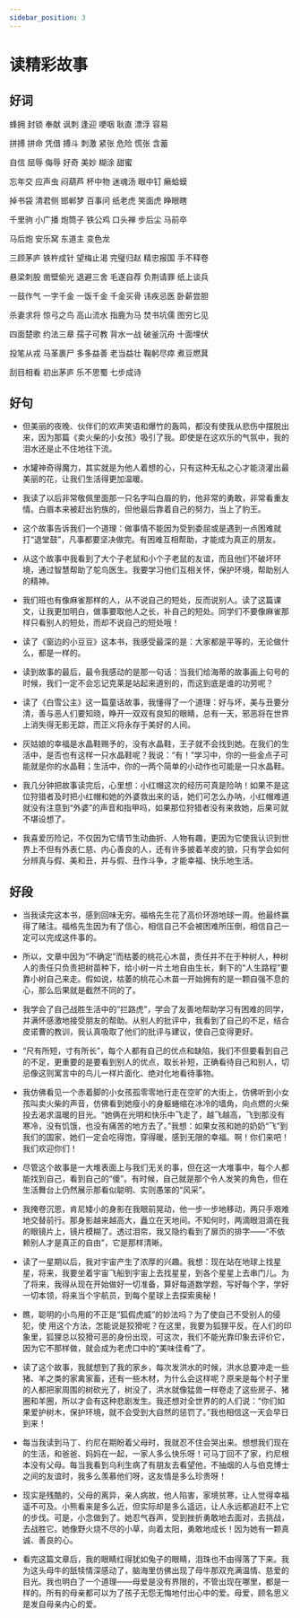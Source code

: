 ```yaml
---
sidebar_position: 3
---
```


# 读精彩故事

## 好词

蜂拥 封锁 奉献 讽刺 逢迎 哽咽 耿直 漂浮 容易

拼搏 拼命 凭借 搏斗 刺激 紧张 危险 慌张 含蓄

自信 屈辱 侮辱 好奇 美妙 糊涂 甜蜜

忘年交 应声虫 闷葫芦 杯中物 迷魂汤 眼中钉 癞蛤蟆

掉书袋 清君侧 邯郸梦 百事问 纸老虎 笑面虎 睁眼瞎

千里驹 小广播 炮筒子 铁公鸡 口头禅 步后尘 马前卒

马后炮 安乐窝 东道主 变色龙

三顾茅庐 铁杵成针 望梅止渴 完璧归赵 精忠报国 手不释卷

悬梁刺股 凿壁偷光 退避三舍 毛遂自荐 负荆请罪 纸上谈兵

一鼓作气 一字千金 一饭千金 千金买骨 讳疾忌医 卧薪尝胆

杀妻求将 惊弓之鸟 高山流水 指鹿为马 焚书坑儒 图穷匕见

四面楚歌 约法三章 孺子可教 背水一战 破釜沉舟 十面埋伏

投笔从戎 马革裹尸 多多益善 老当益壮 鞠躬尽瘁 煮豆燃萁

刮目相看 初出茅庐 乐不思蜀 七步成诗

## 好句

- 但美丽的夜晚、伙伴们的欢声笑语和爆竹的轰鸣，都没有使我从悲伤中摆脱出来，因为那篇《卖火柴的小女孩》吸引了我。即使是在这欢乐的气氛中，我的泪水还是止不住地往下流。

- 水罐神奇得魔力，其实就是为他人着想的心，只有这种无私之心才能浇灌出最美丽的花，让我们生活得更加温暖。

- 我读了以后非常敬佩里面那一只名字叫白眉的豹，他非常的勇敢，非常看重友情。白眉本来被赶出豹族的，但他最后靠着自己的努力，当上了豹王。

- 这个故事告诉我们一个道理：做事情不能因为受到委屈或是遇到一点困难就打“退堂鼓”，凡事都要坚决做完。有困难互相帮助，才能成为真正的朋友。

- 从这个故事中我看到了大个子老鼠和小个子老鼠的友谊，而且他们不破坏环境，通过智慧帮助了鸵鸟医生。我要学习他们互相关怀，保护环境，帮助别人的精神。

- 我们班也有像麻雀那样的人，从不说自己的短处，反而说别人。读了这篇课文，让我更加明白，做事要取他人之长，补自己的短处。同学们不要像麻雀那样只看别人的短处，而却不说自己的短处哦！

- 读了《窗边的小豆豆》这本书，我感受最深的是：大家都是平等的，无论做什么，都是一样的。

- 读到故事的最后，最令我感动的是那一句话：当我们给海蒂的故事画上句号的时候，我们一定不会忘记克莱是站起来道别的，而这到底是谁的功劳呢？

- 读了《白雪公主》这一篇童话故事，我懂得了一个道理：好与坏，美与丑要分清，善与恶人们要知晓，睁开一双双有良知的眼睛，总有一天，邪恶将在世界上消失得无影无踪，而正义将永存于美好的人间。

- 灰姑娘的幸福是水晶鞋赐予的，没有水晶鞋，王子就不会找到她。在我们的生活中，是否也有这样一只水晶鞋呢？我说：“有！”学习中，你的一些金点子可能就是你的水晶鞋；生活中，你的一两个简单的小动作也可能是一只水晶鞋。

- 我几分钟把故事读完后，心里想：小红帽这次的经历可真是险呐！如果不是这位狩猎者及时把小红帽和她的外婆救出来的话，她们可怎么办呐，小红帽难道就没有注意到“外婆”的声音和指甲吗，如果那位狩猎者没有来救她，后果可就不堪设想了。

- 我喜爱历险记，不仅因为它情节生动曲折、人物有趣，更因为它使我认识到世界上不但有外表仁慈、内心善良的人，还有许多披着羊皮的狼，只有学会如何分辨真与假、美和丑，并与假、丑作斗争，才能幸福、快乐地生活。

## 好段

- 当我读完这本书，感到回味无穷。福格先生花了高价环游地球一周。他最终赢得了赌注。福格先生因为有了信心，相信自己不会被困难所压倒，相信自己一定可以完成这件事的。

- 所以，文章中因为“不确定”而枯萎的桃花心木苗，责任并不在于种树人，种树人的责任只负责把树苗种下，给小树一片土地自由生长，剩下的“人生路程”要靠小树自己来走。假如说，枯萎的桃花心木苗一开始拥有的是一颗自强不息的心，那么后果就是截然不同的了。
- 我学会了自己战胜生活中的“拦路虎”，学会了友善地帮助学习有困难的同学，并满怀感激地接受朋友的帮助。从别人的批评中，我看到了自己的不足，结合皮诺曹的教训，我认真吸取了他们的批评与建议，使自己变得更好。

- “尺有所短，寸有所长”，每个人都有自己的优点和缺陷，我们不但要看到自己的不足，更重要的是要看到别人的优点，取长补短，正确看待自己和别人，切忌像这则寓言中的鸟儿一样片面化、绝对化地看待事物。

- 我仿佛看见一个赤着脚的小女孩孤零零地行走在空旷的大街上，仿佛听到小女孩叫卖火柴的声音，仿佛看到她瘦小的身躯蜷缩在冰冷的墙角，向点燃的火柴投去渴求温暖的目光。“她俩在光明和快乐中飞走了，越飞越高，飞到那没有寒冷，没有饥饿，也没有痛苦的地方去了。”我想：如果女孩和她的奶奶“飞”到我们的国家，她们一定会吃得饱，穿得暖，感到无限的幸福。啊！你们来吧！我们欢迎你们！

- 尽管这个故事是一大堆表面上与我们无关的事，但在这一大堆事中，每个人都能找到自己，看到自己的“傻”。有时候，自己就是那个令人发笑的角色，但在生活舞台上仍然展示那看似聪明、实则愚笨的“风采”。

- 我掩卷沉思，肯尼矮小的身影在我眼前晃动，他一步一步地移动，两只手艰难地交替前行。那身影越来越高大，矗立在天地间。不知何时，两滴眼泪滴在我的眼镜片上，镜片模糊了。透过泪帘，我又隐约看到了扉页的排字——“不依赖别人才是真正的自由”，它是那样清晰。

- 读了一星期以后，我对宇宙产生了浓厚的兴趣。我想：现在站在地球上找星星，将来，我要坐着宇宙飞船到宇宙上去找星星，到各个星星上去串门儿。为了将来，我得从现在开始做好一切准备，算好每道数学题，写好每个字，学好一切本领，将来当个宇航员，到每个星球上去探索奥秘！
- 瞧，聪明的小鸟用的不正是“狐假虎威”的妙法吗？为了使自己不受别人的侵犯，使 用这个方法，怎能说是狡猾呢？在这里，我要为狐狸平反。在人们的印象里，狐狸总以狡猾可恶的身份出现，可这次，我们不能光靠印象去评价它，因为它不那样做，就会成为老虎口中的“美味佳肴”了。

- 读了这个故事，我就想到了我的家乡，每次发洪水的时候，洪水总要冲走一些猪、羊之类的家禽家畜，还有一些木材，为什么会这样呢？原来是每个村子里的人都把家周围的树砍光了，树没了，洪水就像猛兽一样卷走了这些房子、猪圈和羊圈，所以才会有这种悲剧发生。我还想对全世界的的人们说：“你们如果爱护树木，保护环境，就不会受到大自然的惩罚了。”我也相信这一天会早日到来！

- 每当我读到马丁、约尼在期盼着父母时，我就忍不住会哭出来。想想我们现在的生活，和爸爸、妈妈在一起，一家人多么快乐呀！可马丁回不了家，约尼根本没有父母。每当我看到乌利生病了有朋友去看望他，不抽烟的人与伯克博士之间的友谊时，我多么羡慕他们呀，这友情是多么珍贵呀！

- 现实是残酷的，父母的离异，亲人病故，他人陷害，家境贫寒，让人觉得幸福遥不可及。小熊看来是多么近，但实际却是多么遥远，让人永远都追赶不上它的步伐。可是，小念做到了。她忍气吞声，受到挫折勇敢地去面对，去挑战，去战胜它。她像野火烧不尽的小草，向着太阳，勇敢地成长！因为她有一颗真诚、善良的心。

- 看完这篇文章后，我的眼睛红得犹如兔子的眼睛，泪珠也不由得落了下来。我为这头母牛的舐犊情深感动了，脑海里仿佛出现了母牛那双充满温情、慈爱的目光。我也明白了一个道理——母爱是没有界限的，不管出现在哪里，都是一样的。所有的母亲都可以为了孩子无怨无悔地付出心中的爱。母爱，顾名思义是发自母亲内心的爱。
